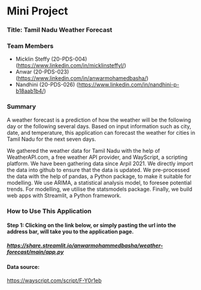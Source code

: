# Mini Project 

### Title: Tamil Nadu Weather Forecast

### Team Members

 * Micklin Steffy (20-PDS-004) (https://www.linkedin.com/in/micklinsteffyl/)
 * Anwar (20-PDS-023) (https://www.linkedin.com/in/anwarmohamedbasha/)
 * Nandhini (20-PDS-026) (https://www.linkedin.com/in/nandhini-p-b18aab1b4/)

### Summary

A weather forecast is a prediction of how the weather will be the following day or the following several days. Based on input information such as city, date, and temperature, this application can forecast the weather for cities in Tamil Nadu for the next seven days.  

We gathered the weather data for Tamil Nadu with the help of WeatherAPI.com, a free weather API provider, and WayScript, a scripting platform. We have been gathering data since Arpil 2021. We directly import the data into github to ensure that the data is updated. We pre-processed the data with the help of pandas, a Python package, to make it suitable for modelling. We use ARIMA, a statistical analysis model, to foresee potential trends.  For modelling, we utilise the statsmodels package. Finally, we build web apps with Streamlit, a Python framework.

### How to Use This Application

#### Step 1: Clicking on the link below, or simply pasting the url into the address bar, will take you to the application page.
##### https://share.streamlit.io/anwarmohammedbasha/weather-forecast/main/app.py


#### Data source: 
https://wayscript.com/script/F-Y0r1eb
